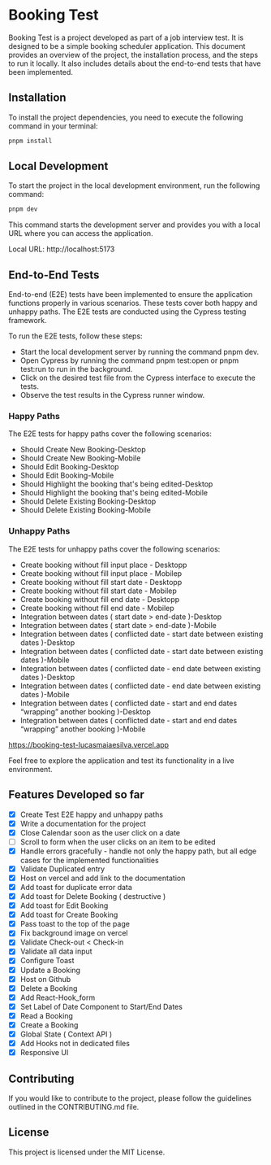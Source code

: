 # Booking Test

Booking Test is a project developed as part of a job interview test. It is designed to be a simple booking scheduler application. This document provides an overview of the project, the installation process, and the steps to run it locally. It also includes details about the end-to-end tests that have been implemented.

## Installation

To install the project dependencies, you need to execute the following command in your terminal:

```bash
pnpm install
```

## Local Development

To start the project in the local development environment, run the following command:

```bash
pnpm dev
```

This command starts the development server and provides you with a local URL where you can access the application.

Local URL: http://localhost:5173

## End-to-End Tests

End-to-end (E2E) tests have been implemented to ensure the application functions properly in various scenarios. These tests cover both happy and unhappy paths. The E2E tests are conducted using the Cypress testing framework.

To run the E2E tests, follow these steps:

- Start the local development server by running the command pnpm dev.
- Open Cypress by running the command pnpm test:open or pnpm test:run to run in the background.
- Click on the desired test file from the Cypress interface to execute the tests.
- Observe the test results in the Cypress runner window.

### Happy Paths

The E2E tests for happy paths cover the following scenarios:

- Should Create New Booking-Desktop
- Should Create New Booking-Mobile
- Should Edit Booking-Desktop
- Should Edit Booking-Mobile
- Should Highlight the booking that's being edited-Desktop
- Should Highlight the booking that's being edited-Mobile
- Should Delete Existing Booking-Desktop
- Should Delete Existing Booking-Mobile

### Unhappy Paths

The E2E tests for unhappy paths cover the following scenarios:

- Create booking without fill input place - Desktopp
- Create booking without fill input place - Mobilep
- Create booking without fill start date - Desktopp
- Create booking without fill start date - Mobilep
- Create booking without fill end date - Desktopp
- Create booking without fill end date - Mobilep
- Integration between dates ( start date > end-date )-Desktop
- Integration between dates ( start date > end-date )-Mobile
- Integration between dates ( conflicted date - start date between existing dates )-Desktop
- Integration between dates ( conflicted date - start date between existing dates )-Mobile
- Integration between dates ( conflicted date - end date between existing dates )-Desktop
- Integration between dates ( conflicted date - end date between existing dates )-Mobile
- Integration between dates ( conflicted date - start and end dates “wrapping” another booking )-Desktop
- Integration between dates ( conflicted date - start and end dates “wrapping” another booking )-Mobile

https://booking-test-lucasmaiaesilva.vercel.app

Feel free to explore the application and test its functionality in a live environment.

## Features Developed so far

- [x] Create Test E2E happy and unhappy paths
- [x] Write a documentation for the project
- [x] Close Calendar soon as the user click on a date
- [ ] Scroll to form when the user clicks on an item to be edited
- [x] Handle errors gracefully - handle not only the happy path, but all edge cases for the implemented functionalities
- [x] Validate Duplicated entry
- [x] Host on vercel and add link to the documentation
- [x] Add toast for duplicate error data
- [x] Add toast for Delete Booking ( destructive )
- [x] Add toast for Edit Booking
- [x] Add toast for Create Booking
- [x] Pass toast to the top of the page
- [x] Fix background image on vercel
- [x] Validate Check-out < Check-in
- [x] Validate all data input
- [x] Configure Toast
- [x] Update a Booking
- [x] Host on Github
- [x] Delete a Booking
- [x] Add React-Hook_form
- [x] Set Label of Date Component to Start/End Dates
- [x] Read a Booking
- [x] Create a Booking
- [x] Global State ( Context API )
- [x] Add Hooks not in dedicated files
- [x] Responsive UI

## Contributing

If you would like to contribute to the project, please follow the guidelines outlined in the CONTRIBUTING.md file.

## License

This project is licensed under the MIT License.
